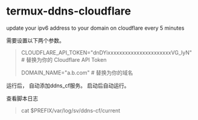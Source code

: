 # termux-ddns-cloudflare
update your ipv6 address to your domain on cloudflare every 5 minutes


需要设置以下两个参数。
>CLOUDFLARE_API_TOKEN="dnDYixxxxxxxxxxxxxxxxxxxxxxVG_lyN"  # 替换为你的 Cloudflare API Token
>
>DOMAIN_NAME="a.b.com"                  # 替换为你的域名

运行后， 自动添加ddns_cf服务。 启动后自动运行。 

查看脚本日志
>cat $PREFIX/var/log/sv/ddns-cf/current

